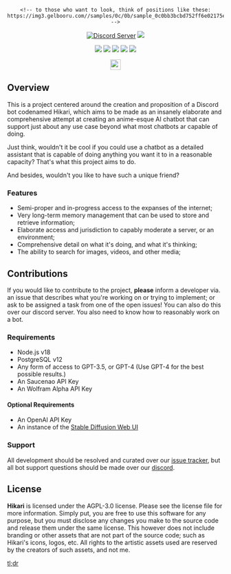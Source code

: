 <div align="center">
    <!-- todo: find a very specifically positioned anime girl i can use as a banner -->

    <!-- to those who want to look, think of positions like these: https://img3.gelbooru.com//samples/0c/0b/sample_0c0bb3bcbd752ff6e02175e5d2ba60c8.jpg -->
  <p>
	<a href="https://discord.gg/ZbXUfT82ed"><img src="https://img.shields.io/discord/1107666367013994497?color=3246a8&logo=discord&logoColor=white" alt="Discord Server" /></a>
		<a href="https://github.com/sponsors/irisu01"><img src="https://img.shields.io/badge/support-support%20us!-important" /></a>
  </p>
	<p>
    <a href="https:/github.com/hikariimoe/Hikari/blob/master/LICENSE.md"><img src="https://img.shields.io/github/license/hikariimoe/Hikari" /></a>
		<a href="https://github.com/hikariimoe/Hikari/issues"><img src="https://img.shields.io/github/issues/hikariimoe/Hikari" /></a>
		<a href="https://github.com/hikariimoe/Hikari/actions"><img src="https://img.shields.io/github/actions/workflow/status/hikariimoe/Hikari/tsc.yml" /></a>
		<img src="https://img.shields.io/tokei/lines/github/hikariimoe/Hikari" />
		<a href="https://github.com/sponsors/irisu01"><img src="https://img.shields.io/github/sponsors/irisu01" /></a>
	</p>
	<p>
		<a href="https://ko-fi.com/irisu"><img height="24" src="https://storage.ko-fi.com/cdn/brandasset/kofi_button_blue.png?_gl=1*6usjw9*_ga*MTgyNzQwOTg3NS4xNjg0Mjg1MTcx*_ga_M13FZ7VQ2C*MTY4NDI4NTE3MS4xLjEuMTY4NDI4NTUzNi4yMS4wLjA." /></a>
	</p>
</div>

## Overview

This is a project centered around the creation and proposition of a Discord bot codenamed Hikari, which aims to be made as an insanely elaborate and comprehensive attempt at creating an anime-esque AI chatbot that can support just about any use case beyond what most chatbots ar capable of doing.

Just think, wouldn't it be cool if you could use a chatbot as a detailed assistant that is capable of doing anything you want it to in a reasonable capacity? That's what this project aims to do.

And besides, wouldn't you like to have such a unique friend?

### Features
* Semi-proper and in-progress access to the expanses of the internet;
* Very long-term memory management that can be used to store and retrieve information;
* Elaborate access and jurisdiction to capably moderate a server, or an environment;
* Comprehensive detail on what it's doing, and what it's thinking;
* The ability to search for images, videos, and other media;

## Contributions

If you would like to contribute to the project, **please** inform a developer via. an issue that describes what you're working on or trying to implement; or ask to be assigned a task from one of the open issues! You can also do this over our discord server. You also need to know how to reasonably work on a bot.

### Requirements

* Node.js v18
* PostgreSQL v12
* Any form of access to GPT-3.5, or GPT-4 (Use GPT-4 for the best possible results.)
* An Saucenao API Key
* An Wolfram Alpha API Key

#### Optional Requirements

* An OpenAI API Key
* An instance of the [Stable Diffusion Web UI](https://github.com/AUTOMATIC1111/stable-diffusion-webui/)


### Support

All development should be resolved and curated over our [issue tracker](https://github.com/hikariimoe/Hikari/issues), but all bot support questions should be made over our [discord](https://discord.gg/ZbXUfT82ed).

## License
**Hikari** is licensed under the AGPL-3.0 license. Please see the license file for more information. Simply put, you are free to use this software for any purpose, but you must disclose any changes you make to the source code and release them under the same license. This however does not include branding or other assets that are not part of the source code; such as Hikari's icons, logos, etc. All rights to the artistic assets used are reserved by the creators of such assets, and not me.

[tl;dr](https://tldrlegal.com/license/gnu-affero-general-public-license-v3-(agpl-3.0))